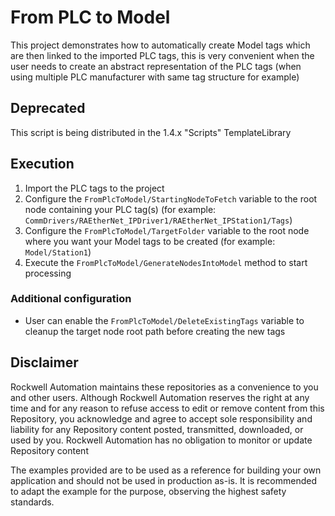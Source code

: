 # From PLC to Model

This project demonstrates how to automatically create Model tags which are then linked to the imported PLC tags, this is very convenient when the user needs to create an abstract representation of the PLC tags (when using multiple PLC manufacturer with same tag structure for example)

## Deprecated

This script is being distributed in the 1.4.x "Scripts" TemplateLibrary

## Execution

1. Import the PLC tags to the project
1. Configure the `FromPlcToModel/StartingNodeToFetch` variable to the root node containing your PLC tag(s) (for example: `CommDrivers/RAEtherNet_IPDriver1/RAEtherNet_IPStation1/Tags`)
1. Configure the `FromPlcToModel/TargetFolder` variable to the root node where you want your Model tags to be created (for example: `Model/Station1`)
1. Execute the `FromPlcToModel/GenerateNodesIntoModel` method to start processing

### Additional configuration

- User can enable the `FromPlcToModel/DeleteExistingTags` variable to cleanup the target node root path before creating the new tags

## Disclaimer

Rockwell Automation maintains these repositories as a convenience to you and other users. Although Rockwell Automation reserves the right at any time and for any reason to refuse access to edit or remove content from this Repository, you acknowledge and agree to accept sole responsibility and liability for any Repository content posted, transmitted, downloaded, or used by you. Rockwell Automation has no obligation to monitor or update Repository content

The examples provided are to be used as a reference for building your own application and should not be used in production as-is. It is recommended to adapt the example for the purpose, observing the highest safety standards.
